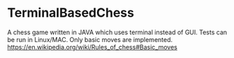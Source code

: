 # TerminalBasedChess
A chess game written in JAVA which uses terminal instead of GUI. Tests can be run in Linux/MAC. Only basic moves are implemented. https://en.wikipedia.org/wiki/Rules_of_chess#Basic_moves
